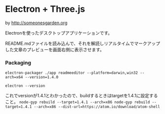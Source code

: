 # Electron + Three.js
by <http://someonesgarden.org>

Electronを使ったデスクトップアプリケーションです。

README.mdファイルを読み込んで、それを解読しリアルタイムでマークアップした文章のプレビューを画面右側に表示させます。


### Packaging
`
electron-packager ./app readmeeditor --platform=darwin,win32 --arch=x64 --version=1.4.0
`


`
electron --version
`

これでversionが1.4.1とわかったので、buildするときはtargetを1.4.1に設定すること。
`
node-gyp rebuild --target=1.4.1 --arch=x86
node-gyp rebuild --target=1.4.1 --arch=x86 --dist-url=https://atom.io/download/atom-shell
`